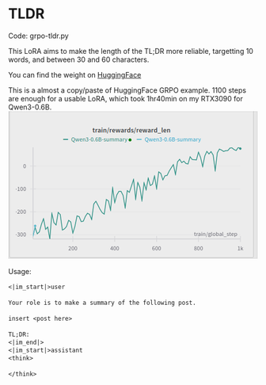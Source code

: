 # TLDR

Code: grpo-tldr.py

This LoRA aims to make the length of the TL;DR more reliable, targetting 10 words, and between 30 and 60 characters.

You can find the weight on [HuggingFace](https://huggingface.co/phh/Qwen3-0.6B-TLDR-Lora/)

This is a almost a copy/paste of HuggingFace GRPO example. 1100 steps are enough for a usable LoRA, which took 1hr40min on my RTX3090 for Qwen3-0.6B.
![reward curve of train](https://github.com/phhusson/llm-rl/raw/main/grpo-tldr.png "reward curve of train")

Usage:
```
<|im_start|>user

Your role is to make a summary of the following post.

insert <post here>

TL;DR:
<|im_end|>
<|im_start|>assistant
<think>

</think>

```

